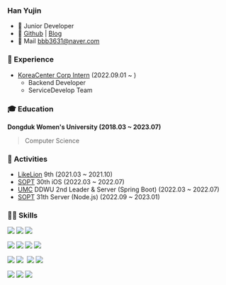 ### Han Yujin
- 🌱 Junior Developer
- 🔗 [Github](https://github.com/yujindonut) | [Blog](https://vanillacreamdonut.tistory.com/)
- 📩 Mail [bbb3631@naver.com](mailto:bbb3631@naver.com)

### 🚀 Experience
- [KoreaCenter Corp Intern](https://www.koreacenter.com/) (2022.09.01 ~ )
  - Backend Developer 
  - ServiceDevelop Team

### 🎓 Education
**Dongduk Women's University (2018.03 ~ 2023.07)**
> Computer Science

### 🎈 Activities

-   [LikeLion](https://likelionuniv.oopy.io/baa24ce6-26bc-4322-8901-b835719f56e6) 9th (2021.03 ~ 2021.10)
-   [SOPT](http://sopt.org) 30th iOS (2022.03 ~ 2022.07)
-   [UMC](https://www.makeus.in/umc) DDWU 2nd Leader & Server (Spring Boot) (2022.03 ~ 2022.07) 
-   [SOPT](http://sopt.org) 31th Server (Node.js) (2022.09 ~ 2023.01)


### 💪🏻 Skills

<img src="https://img.shields.io/badge/Amazon S3-569A31?style=flat-square&logo=Amazon S3&logoColor=white"/>&nbsp;<img src="https://img.shields.io/badge/Amazon EC2-FF9900?style=flat-square&logo=Amazon EC2&logoColor=white"/>&nbsp;<img src="https://img.shields.io/badge/Amazon AWS-232F3E?style=flat-square&logo=Amazon AWS&logoColor=white"/>&nbsp;

<img src="https://img.shields.io/badge/Java-007396?style=flat-square&logo=Java&logoColor=white"/>&nbsp;<img src="https://img.shields.io/badge/Swift-F05138?style=flat-square&logo=Swift&logoColor=white"/>&nbsp;<img src="https://img.shields.io/badge/Python-3776AB?style=flat-square&logo=Python&logoColor=white"/>&nbsp;<img src="https://img.shields.io/badge/PHP-777BB4?style=flat-square&logo=PHP&logoColor=white"/>&nbsp;

<img src="https://img.shields.io/badge/Node.js-339933?style=flat-square&logo=Node.js&logoColor=white"/>&nbsp;<img src="https://img.shields.io/badge/Spring Boot-6DB33F?style=flat-square&logo=Spring Boot&logoColor=white"/>&nbsp;
<img src="https://img.shields.io/badge/Django-092E20?style=flat-square&logo=Django&logoColor=white"/>&nbsp;<img src="https://img.shields.io/badge/MySQL-092E20?style=flat-square&logo=MySQL&logoColor=white"/>&nbsp;

<img src="https://img.shields.io/badge/Visual Studio Code-007ACC?style=flat-square&logo=Visual Studio Code&logoColor=white"/>&nbsp;<img src="https://img.shields.io/badge/IntelliJ IDEA-000000?style=flat-square&logo=IntelliJ IDEA&logoColor=white"/>&nbsp;<img src="https://img.shields.io/badge/Xcode-147EFB?style=flat-square&logo=Xcode&logoColor=white"/>&nbsp;

